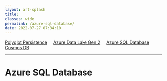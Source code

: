 ```yaml
---
layout: art-splash
title: 
classes: wide
permalink: /azure-sql-database/
date: 2022-07-27 07:34:10
---
```

<a href="../polyglot-persistence">Polyglot Persistence</a> &nbsp; &nbsp; <a href="../adlsg2">Azure Data Lake Gen 2</a> &nbsp; &nbsp; <a href="../azure-sql-database">Azure SQL Database</a> &nbsp; &nbsp; <a href="../cosmos-db">Cosmos DB</a>
<hr />

# Azure SQL Database